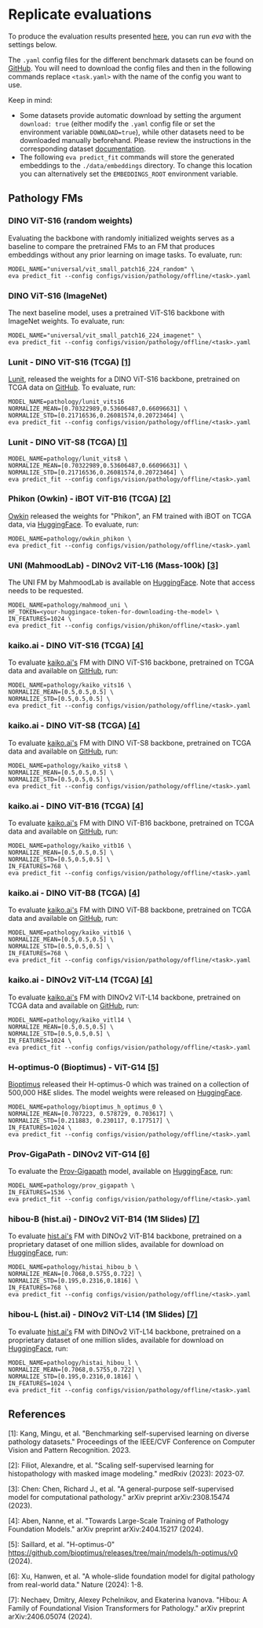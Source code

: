 # Replicate evaluations

To produce the evaluation results presented [here](../../leaderboards.md), you can run *eva* with the settings below.

The `.yaml` config files for the different benchmark datasets can be found on [GitHub](https://github.com/kaiko-ai/eva/tree/main/configs/vision).
You will need to download the config files and then in the following commands replace `<task.yaml>` with the name of the config you want to use.

Keep in mind:

- Some datasets provide automatic download by setting the argument `download: true` (either modify the `.yaml` config file or set the environment variable `DOWNLOAD=true`), while other datasets need to be downloaded manually beforehand. Please review the instructions in the corresponding dataset [documentation](../../datasets/index.md).
- The following `eva predict_fit` commands will store the generated embeddings to the `./data/embeddings` directory. To change this location you can alternatively set the `EMBEDDINGS_ROOT` environment variable.


## Pathology FMs

### DINO ViT-S16 (random weights)

Evaluating the backbone with randomly initialized weights serves as a baseline to compare the pretrained FMs to an FM that produces embeddings without any prior learning on image tasks. To evaluate, run:

```
MODEL_NAME="universal/vit_small_patch16_224_random" \
eva predict_fit --config configs/vision/pathology/offline/<task>.yaml
```

### DINO ViT-S16 (ImageNet)

The next baseline model, uses a pretrained ViT-S16 backbone with ImageNet weights. To evaluate, run:

```
MODEL_NAME="universal/vit_small_patch16_224_imagenet" \
eva predict_fit --config configs/vision/pathology/offline/<task>.yaml
```

### Lunit - DINO ViT-S16 (TCGA) [[1]](#references)

[Lunit](https://www.lunit.io/en), released the weights for a DINO ViT-S16 backbone, pretrained on TCGA data
on [GitHub](https://github.com/lunit-io/benchmark-ssl-pathology/releases/). To evaluate, run:

```
MODEL_NAME=pathology/lunit_vits16
NORMALIZE_MEAN=[0.70322989,0.53606487,0.66096631] \
NORMALIZE_STD=[0.21716536,0.26081574,0.20723464] \
eva predict_fit --config configs/vision/pathology/offline/<task>.yaml
```

### Lunit - DINO ViT-S8 (TCGA) [[1]](#references)

```
MODEL_NAME=pathology/lunit_vits8 \
NORMALIZE_MEAN=[0.70322989,0.53606487,0.66096631] \
NORMALIZE_STD=[0.21716536,0.26081574,0.20723464] \
eva predict_fit --config configs/vision/pathology/offline/<task>.yaml
```

### Phikon (Owkin) - iBOT ViT-B16 (TCGA) [[2]](#references)

[Owkin](https://www.owkin.com/) released the weights for "Phikon", an FM trained with iBOT on TCGA data, via
[HuggingFace](https://huggingface.co/owkin/phikon). To evaluate, run:

```
MODEL_NAME=pathology/owkin_phikon \
eva predict_fit --config configs/vision/pathology/offline/<task>.yaml
```

### UNI (MahmoodLab) - DINOv2 ViT-L16 (Mass-100k) [[3]](#references)

The UNI FM by MahmoodLab is available on [HuggingFace](https://huggingface.co/MahmoodLab/UNI). Note that access needs to 
be requested.

```
MODEL_NAME=pathology/mahmood_uni \
HF_TOKEN=<your-huggingace-token-for-downloading-the-model> \
IN_FEATURES=1024 \
eva predict_fit --config configs/vision/phikon/offline/<task>.yaml
```

### kaiko.ai - DINO ViT-S16 (TCGA) [[4]](#references)

To evaluate [kaiko.ai's](https://www.kaiko.ai/) FM with DINO ViT-S16 backbone, pretrained on TCGA data 
and available on [GitHub](https://github.com/kaiko-ai/towards_large_pathology_fms), run:

```
MODEL_NAME=pathology/kaiko_vits16 \
NORMALIZE_MEAN=[0.5,0.5,0.5] \
NORMALIZE_STD=[0.5,0.5,0.5] \
eva predict_fit --config configs/vision/pathology/offline/<task>.yaml
```

### kaiko.ai - DINO ViT-S8 (TCGA) [[4]](#references)

To evaluate [kaiko.ai's](https://www.kaiko.ai/) FM with DINO ViT-S8 backbone, pretrained on TCGA data 
and available on [GitHub](https://github.com/kaiko-ai/towards_large_pathology_fms), run:

```
MODEL_NAME=pathology/kaiko_vits8 \
NORMALIZE_MEAN=[0.5,0.5,0.5] \
NORMALIZE_STD=[0.5,0.5,0.5] \
eva predict_fit --config configs/vision/pathology/offline/<task>.yaml
```

### kaiko.ai - DINO ViT-B16 (TCGA) [[4]](#references)

To evaluate [kaiko.ai's](https://www.kaiko.ai/) FM with DINO ViT-B16 backbone, pretrained on TCGA data 
and available on [GitHub](https://github.com/kaiko-ai/towards_large_pathology_fms), run:

```
MODEL_NAME=pathology/kaiko_vitb16 \
NORMALIZE_MEAN=[0.5,0.5,0.5] \
NORMALIZE_STD=[0.5,0.5,0.5] \
IN_FEATURES=768 \
eva predict_fit --config configs/vision/pathology/offline/<task>.yaml
```

### kaiko.ai - DINO ViT-B8 (TCGA) [[4]](#references)

To evaluate [kaiko.ai's](https://www.kaiko.ai/) FM with DINO ViT-B8 backbone, pretrained on TCGA data 
and available on [GitHub](https://github.com/kaiko-ai/towards_large_pathology_fms), run:

```
MODEL_NAME=pathology/kaiko_vitb16 \
NORMALIZE_MEAN=[0.5,0.5,0.5] \
NORMALIZE_STD=[0.5,0.5,0.5] \
IN_FEATURES=768 \
eva predict_fit --config configs/vision/pathology/offline/<task>.yaml
```

### kaiko.ai - DINOv2 ViT-L14 (TCGA) [[4]](#references)

To evaluate [kaiko.ai's](https://www.kaiko.ai/) FM with DINOv2 ViT-L14 backbone, pretrained on TCGA data 
and available on [GitHub](https://github.com/kaiko-ai/towards_large_pathology_fms), run:

```
MODEL_NAME=pathology/kaiko_vitl14 \
NORMALIZE_MEAN=[0.5,0.5,0.5] \
NORMALIZE_STD=[0.5,0.5,0.5] \
IN_FEATURES=1024 \
eva predict_fit --config configs/vision/pathology/offline/<task>.yaml
```


### H-optimus-0 (Bioptimus) - ViT-G14 [[5]](#references)
[Bioptimus](https://www.bioptimus.com) released their H-optimus-0 which was trained on a collection of 500,000 H&E slides. The model weights
were released on [HuggingFace](https://huggingface.co/bioptimus/H-optimus-0).

```
MODEL_NAME=pathology/bioptimus_h_optimus_0 \
NORMALIZE_MEAN=[0.707223, 0.578729, 0.703617] \
NORMALIZE_STD=[0.211883, 0.230117, 0.177517] \
IN_FEATURES=1024 \
eva predict_fit --config configs/vision/pathology/offline/<task>.yaml
```


### Prov-GigaPath - DINOv2 ViT-G14 [[6]](#references)
To evaluate the [Prov-Gigapath](https://github.com/prov-gigapath/prov-gigapath) model, available on [HuggingFace](https://huggingface.co/prov-gigapath/prov-gigapath), run:

```
MODEL_NAME=pathology/prov_gigapath \
IN_FEATURES=1536 \
eva predict_fit --config configs/vision/pathology/offline/<task>.yaml
```


### hibou-B (hist.ai) - DINOv2 ViT-B14 (1M Slides) [[7]](#references)
To evaluate [hist.ai's](https://www.hist.ai/) FM with DINOv2 ViT-B14 backbone, pretrained on
a proprietary dataset of one million slides, available for download on
[HuggingFace](https://huggingface.co/histai/hibou-b), run: 

```
MODEL_NAME=pathology/histai_hibou_b \
NORMALIZE_MEAN=[0.7068,0.5755,0.722] \
NORMALIZE_STD=[0.195,0.2316,0.1816] \
IN_FEATURES=768 \
eva predict_fit --config configs/vision/pathology/offline/<task>.yaml
```

### hibou-L (hist.ai) - DINOv2 ViT-L14 (1M Slides) [[7]](#references)
To evaluate [hist.ai's](https://www.hist.ai/) FM with DINOv2 ViT-L14 backbone, pretrained on
a proprietary dataset of one million slides, available for download on
[HuggingFace](https://huggingface.co/histai/hibou-l), run: 

```
MODEL_NAME=pathology/histai_hibou_l \
NORMALIZE_MEAN=[0.7068,0.5755,0.722] \
NORMALIZE_STD=[0.195,0.2316,0.1816] \
IN_FEATURES=1024 \
eva predict_fit --config configs/vision/pathology/offline/<task>.yaml
```


## References

 [1]: Kang, Mingu, et al. "Benchmarking self-supervised learning on diverse pathology datasets." Proceedings of the IEEE/CVF Conference on Computer Vision and Pattern Recognition. 2023.

 [2]: Filiot, Alexandre, et al. "Scaling self-supervised learning for histopathology with masked image modeling." medRxiv (2023): 2023-07.
 
 [3]: Chen: Chen, Richard J., et al. "A general-purpose self-supervised model for computational pathology." arXiv preprint arXiv:2308.15474 (2023).

 [4]: Aben, Nanne, et al. "Towards Large-Scale Training of Pathology Foundation Models." arXiv preprint arXiv:2404.15217 (2024).

 [5]: Saillard, et al. "H-optimus-0" https://github.com/bioptimus/releases/tree/main/models/h-optimus/v0 (2024).

 [6]: Xu, Hanwen, et al. "A whole-slide foundation model for digital pathology from real-world data." Nature (2024): 1-8.

 [7]: Nechaev, Dmitry, Alexey Pchelnikov, and Ekaterina Ivanova. "Hibou: A Family of Foundational Vision Transformers for Pathology." arXiv preprint arXiv:2406.05074 (2024).